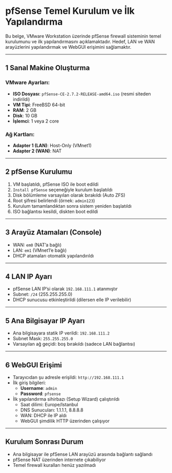 # pfSense Temel Kurulum ve İlk Yapılandırma

Bu belge, VMware Workstation üzerinde pfSense firewall sisteminin temel kurulumunu ve ilk yapılandırmasını açıklamaktadır. Hedef, LAN ve WAN arayüzlerini yapılandırmak ve WebGUI erişimini sağlamaktır.

---

## 1️ Sanal Makine Oluşturma

### VMware Ayarları:
- **ISO Dosyası**: `pfSense-CE-2.7.2-RELEASE-amd64.iso` (resmi siteden indirildi)
- **VM Tipi**: FreeBSD 64-bit
- **RAM**: 2 GB
- **Disk**: 10 GB
- **İşlemci**: 1 veya 2 core

### Ağ Kartları:
- **Adapter 1 (LAN)**: Host-Only (VMnet1)
- **Adapter 2 (WAN)**: NAT

---

## 2️ pfSense Kurulumu

1. VM başlatıldı, pfSense ISO ile boot edildi
2. `Install pfSense` seçeneğiyle kurulum başlatıldı
3. Disk bölümleme varsayılan olarak bırakıldı (Auto ZFS)
4. Root şifresi belirlendi (örnek: `admin123`)
5. Kurulum tamamlandıktan sonra sistem yeniden başlatıldı
6. ISO bağlantısı kesildi, diskten boot edildi

---

## 3️ Arayüz Atamaları (Console)

- WAN: `em0` (NAT’a bağlı)
- LAN: `em1` (VMnet1’e bağlı)
- DHCP atamaları otomatik yapılandırıldı

---

## 4️ LAN IP Ayarı

- pfSense LAN IP’si olarak `192.168.111.1` atanmıştır
- Subnet: `/24` (255.255.255.0)
- DHCP sunucusu etkinleştirildi (dilersen elle IP verilebilir)

---

## 5️ Ana Bilgisayar IP Ayarı

- Ana bilgisayara statik IP verildi: `192.168.111.2`
- Subnet Mask: `255.255.255.0`
- Varsayılan ağ geçidi: boş bırakıldı (sadece LAN bağlantısı)

---

## 6️ WebGUI Erişimi

- Tarayıcıdan şu adresle erişildi: `http://192.168.111.1`
- İlk giriş bilgileri:
  - **Username**: `admin`
  - **Password**: `pfsense`
- İlk yapılandırma sihirbazı (Setup Wizard) çalıştırıldı
  - Saat dilimi: Europe/Istanbul
  - DNS Sunucuları: 1.1.1.1, 8.8.8.8
  - WAN: DHCP ile IP aldı
  - WebGUI şimdilik HTTP üzerinden çalışıyor

---

##  Kurulum Sonrası Durum

- Ana bilgisayar ile pfSense LAN arayüzü arasında bağlantı sağlandı
- pfSense NAT üzerinden internete çıkabiliyor
- Temel firewall kuralları henüz yazılmadı
